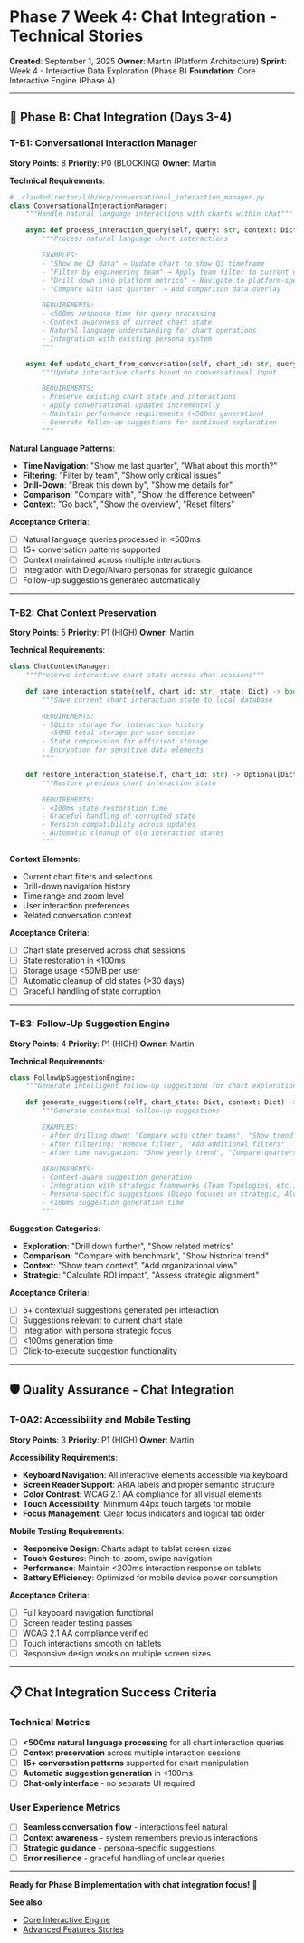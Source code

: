 # Phase 7 Week 4: Chat Integration - Technical Stories

**Created**: September 1, 2025
**Owner**: Martin (Platform Architecture)
**Sprint**: Week 4 - Interactive Data Exploration (Phase B)
**Foundation**: Core Interactive Engine (Phase A)

---

## 🔗 **Phase B: Chat Integration** (Days 3-4)

### **T-B1: Conversational Interaction Manager**
**Story Points**: 8
**Priority**: P0 (BLOCKING)
**Owner**: Martin

**Technical Requirements**:
```python
# .claudedirector/lib/mcp/conversational_interaction_manager.py
class ConversationalInteractionManager:
    """Handle natural language interactions with charts within chat"""

    async def process_interaction_query(self, query: str, context: Dict) -> InteractionResponse:
        """Process natural language chart interactions

        EXAMPLES:
        - "Show me Q3 data" → Update chart to show Q3 timeframe
        - "Filter by engineering team" → Apply team filter to current chart
        - "Drill down into platform metrics" → Navigate to platform-specific data
        - "Compare with last quarter" → Add comparison data overlay

        REQUIREMENTS:
        - <500ms response time for query processing
        - Context awareness of current chart state
        - Natural language understanding for chart operations
        - Integration with existing persona system
        """

    async def update_chart_from_conversation(self, chart_id: str, query: str) -> VisualizationResult:
        """Update interactive charts based on conversational input

        REQUIREMENTS:
        - Preserve existing chart state and interactions
        - Apply conversational updates incrementally
        - Maintain performance requirements (<500ms generation)
        - Generate follow-up suggestions for continued exploration
        """
```

**Natural Language Patterns**:
- **Time Navigation**: "Show me last quarter", "What about this month?"
- **Filtering**: "Filter by team", "Show only critical issues"
- **Drill-Down**: "Break this down by", "Show me details for"
- **Comparison**: "Compare with", "Show the difference between"
- **Context**: "Go back", "Show the overview", "Reset filters"

**Acceptance Criteria**:
- [ ] Natural language queries processed in <500ms
- [ ] 15+ conversation patterns supported
- [ ] Context maintained across multiple interactions
- [ ] Integration with Diego/Alvaro personas for strategic guidance
- [ ] Follow-up suggestions generated automatically

---

### **T-B2: Chat Context Preservation**
**Story Points**: 5
**Priority**: P1 (HIGH)
**Owner**: Martin

**Technical Requirements**:
```python
class ChatContextManager:
    """Preserve interactive chart state across chat sessions"""

    def save_interaction_state(self, chart_id: str, state: Dict) -> bool:
        """Save current chart interaction state to local database

        REQUIREMENTS:
        - SQLite storage for interaction history
        - <50MB total storage per user session
        - State compression for efficient storage
        - Encryption for sensitive data elements
        """

    def restore_interaction_state(self, chart_id: str) -> Optional[Dict]:
        """Restore previous chart interaction state

        REQUIREMENTS:
        - <100ms state restoration time
        - Graceful handling of corrupted state
        - Version compatibility across updates
        - Automatic cleanup of old interaction states
        """
```

**Context Elements**:
- Current chart filters and selections
- Drill-down navigation history
- Time range and zoom level
- User interaction preferences
- Related conversation context

**Acceptance Criteria**:
- [ ] Chart state preserved across chat sessions
- [ ] State restoration in <100ms
- [ ] Storage usage <50MB per user
- [ ] Automatic cleanup of old states (>30 days)
- [ ] Graceful handling of state corruption

---

### **T-B3: Follow-Up Suggestion Engine**
**Story Points**: 4
**Priority**: P1 (HIGH)
**Owner**: Martin

**Technical Requirements**:
```python
class FollowUpSuggestionEngine:
    """Generate intelligent follow-up suggestions for chart exploration"""

    def generate_suggestions(self, chart_state: Dict, context: Dict) -> List[str]:
        """Generate contextual follow-up suggestions

        EXAMPLES:
        - After drilling down: "Compare with other teams", "Show trend over time"
        - After filtering: "Remove filter", "Add additional filters"
        - After time navigation: "Show yearly trend", "Compare quarters"

        REQUIREMENTS:
        - Context-aware suggestion generation
        - Integration with strategic frameworks (Team Topologies, etc.)
        - Persona-specific suggestions (Diego focuses on strategic, Alvaro on ROI)
        - <100ms suggestion generation time
        """
```

**Suggestion Categories**:
- **Exploration**: "Drill down further", "Show related metrics"
- **Comparison**: "Compare with benchmark", "Show historical trend"
- **Context**: "Show team context", "Add organizational view"
- **Strategic**: "Calculate ROI impact", "Assess strategic alignment"

**Acceptance Criteria**:
- [ ] 5+ contextual suggestions generated per interaction
- [ ] Suggestions relevant to current chart state
- [ ] Integration with persona strategic focus
- [ ] <100ms generation time
- [ ] Click-to-execute suggestion functionality

---

## 🛡️ **Quality Assurance - Chat Integration**

### **T-QA2: Accessibility and Mobile Testing**
**Story Points**: 3
**Priority**: P1 (HIGH)
**Owner**: Martin

**Accessibility Requirements**:
- **Keyboard Navigation**: All interactive elements accessible via keyboard
- **Screen Reader Support**: ARIA labels and proper semantic structure
- **Color Contrast**: WCAG 2.1 AA compliance for all visual elements
- **Touch Accessibility**: Minimum 44px touch targets for mobile
- **Focus Management**: Clear focus indicators and logical tab order

**Mobile Testing Requirements**:
- **Responsive Design**: Charts adapt to tablet screen sizes
- **Touch Gestures**: Pinch-to-zoom, swipe navigation
- **Performance**: Maintain <200ms interaction response on tablets
- **Battery Efficiency**: Optimized for mobile device power consumption

**Acceptance Criteria**:
- [ ] Full keyboard navigation functional
- [ ] Screen reader testing passes
- [ ] WCAG 2.1 AA compliance verified
- [ ] Touch interactions smooth on tablets
- [ ] Responsive design works on multiple screen sizes

---

## 📋 **Chat Integration Success Criteria**

### **Technical Metrics**
- [ ] **<500ms natural language processing** for all chart interaction queries
- [ ] **Context preservation** across multiple interaction sessions
- [ ] **15+ conversation patterns** supported for chart manipulation
- [ ] **Automatic suggestion generation** in <100ms
- [ ] **Chat-only interface** - no separate UI required

### **User Experience Metrics**
- [ ] **Seamless conversation flow** - interactions feel natural
- [ ] **Context awareness** - system remembers previous interactions
- [ ] **Strategic guidance** - persona-specific suggestions
- [ ] **Error resilience** - graceful handling of unclear queries

---

**Ready for Phase B implementation with chat integration focus!** 🚀

**See also**:
- [Core Interactive Engine](PHASE7_WEEK4_TECHNICAL_STORIES_CORE.md)
- [Advanced Features Stories](PHASE7_WEEK4_TECHNICAL_STORIES_ADVANCED.md)
